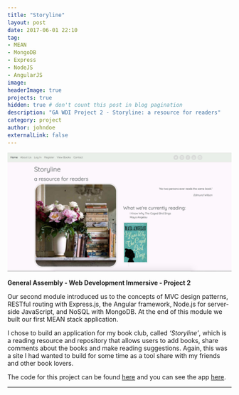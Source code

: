 ```yaml
---
title: "Storyline"
layout: post
date: 2017-06-01 22:10
tag:
- MEAN
- MongoDB
- Express
- NodeJS
- AngularJS
image:
headerImage: true
projects: true
hidden: true # don't count this post in blog pagination
description: "GA WDI Project 2 - Storyline: a resource for readers"
category: project
author: johndoe
externalLink: false
---
```



![Screenshot](../assets/images/Storyline-image.png)

<strong>General Assembly - Web Development Immersive - Project 2</strong>

Our second module introduced us to the concepts of MVC design patterns, RESTful routing with Express.js, the Angular framework, Node.js for server-side JavaScript, and NoSQL with MongoDB. At the end of this module we built our first MEAN stack application.

I chose to build an application for my book club, called <em>‘Storyline’</em>, which is a reading resource and repository that allows users to add books, share comments about the books and make reading suggestions. Again, this was a site I had wanted to build for some time as a tool share with my friends and other book lovers.

The code for this project can be found <a href="https://github.com/MarMinsk/Storyline">here</a> and you can see the app <a href="https://limitless-waters-27769.herokuapp.com/">here</a>.

---
